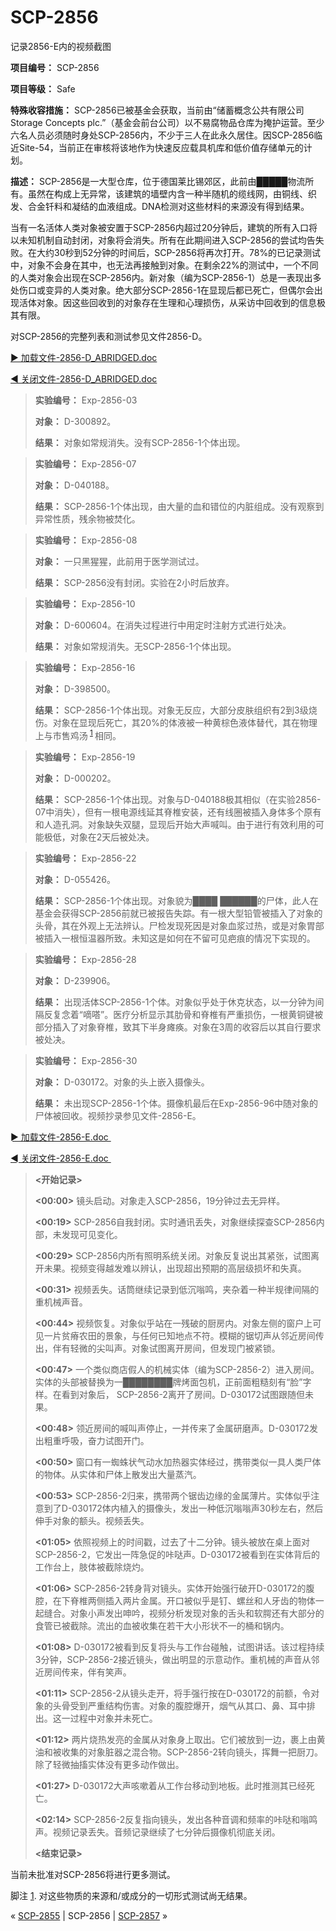 # SCP-2856
                        




记录2856-E内的视频截图



**项目编号：** SCP-2856

**项目等级：** Safe

**特殊收容措施：** SCP-2856已被基金会获取，当前由“储蓄概念公共有限公司Storage Concepts plc.”（基金会前台公司）以不易腐物品仓库为掩护运营。至少六名人员必须随时身处SCP-2856内，不少于三人在此永久居住。因SCP-2856临近Site-54，当前正在审核将该地作为快速反应载具机库和低价值存储单元的计划。

**描述：** SCP-2856是一大型仓库，位于德国莱比锡郊区，此前由█████物流所有。虽然在构成上无异常，该建筑的墙壁内含一种半随机的缆线网，由铜线、织发、合金钎料和凝结的血液组成。DNA检测对这些材料的来源没有得到结果。

当有一名活体人类对象被安置于SCP-2856内超过20分钟后，建筑的所有入口将以未知机制自动封闭，对象将会消失。所有在此期间进入SCP-2856的尝试均告失败。在大约30秒到52分钟的时间后，SCP-2856将再次打开。78%的已记录测试中，对象不会身在其中，也无法再接触到对象。在剩余22%的测试中，一个不同的人类对象会出现在SCP-2856内。新对象（编为SCP-2856-1）总是一表现出多处伤口或变异的人类对象。绝大部分SCP-2856-1在显现后都已死亡，但偶尔会出现活体对象。因这些回收到的对象存在生理和心理损伤，从采访中回收到的信息极其有限。

对SCP-2856的完整列表和测试参见文件2856-D。


<a shape='rect' class='collapsible-block-link' href='javascript:;'>&#9658;&#160;&#21152;&#36733;&#25991;&#20214;-2856-D_ABRIDGED.doc</a>

<a shape='rect' class='collapsible-block-link' href='javascript:;'>&#9668;&#160;&#20851;&#38381;&#25991;&#20214;-2856-D_ABRIDGED.doc</a>


> **实验编号：** Exp-2856-03
> 
> **对象：** D-300892。
> 
> **结果：** 对象如常规消失。没有SCP-2856-1个体出现。
> 


> **实验编号：** Exp-2856-07
> 
> **对象：** D-040188。
> 
> **结果：** SCP-2856-1个体出现，由大量的血和错位的内脏组成。没有观察到异常性质，残余物被焚化。
> 


> **实验编号：** Exp-2856-08
> 
> **对象：** 一只黑猩猩，此前用于医学测试过。
> 
> **结果：** SCP-2856没有封闭。实验在2小时后放弃。
> 


> **实验编号：** Exp-2856-10
> 
> **对象：** D-600604。在消失过程进行中用定时注射方式进行处决。
> 
> **结果：** 对象如常规消失。无SCP-2856-1个体出现。
> 


> **实验编号：** Exp-2856-16
> 
> **对象：** D-398500。
> 
> **结果：** SCP-2856-1个体出现。对象无反应，大部分皮肤组织有2到3级烧伤。对象在显现后死亡，其20%的体液被一种黄棕色液体替代，其在物理上与市售鸡汤<sup class='footnoteref'>
 <a shape='rect' class='footnoteref' id='footnoteref-1' href='javascript:;' onclick='WIKIDOT.page.utils.scrollToReference(&apos;footnote-1&apos;)'>1</a>
</sup>相同。
> 


> **实验编号：** Exp-2856-19
> 
> **对象：** D-000202。
> 
> **结果：** SCP-2856-1个体出现。对象与D-040188极其相似（在实验2856-07中消失），但有一根电源线延其脊椎安装，还有线圈被插入身体多个原有和人造孔洞。对象缺失双腿，显现后开始大声喊叫。由于进行有效利用的可能极低，对象在2天后被处决。
> 


> **实验编号：** Exp-2856-22
> 
> **对象：** D-055426。
> 
> **结果：** SCP-2856-1个体出现。对象貌为████ ██████的尸体，此人在基金会获得SCP-2856前就已被报告失踪。有一根大型铅管被插入了对象的头骨，其在外观上无法辨认。尸检发现死因是对象血浆过热，或是对象胃部被插入一根恒温器所致。未知这是如何在不留可见疤痕的情况下实现的。
> 


> **实验编号：** Exp-2856-28
> 
> **对象：** D-239906。
> 
> **结果：** 出现活体SCP-2856-1个体。对象似乎处于休克状态，以一分钟为间隔反复念着“嘀嗒”。医疗分析显示其肋骨和脊椎有严重损伤，一根黄铜键被部分插入了对象脊椎，致其下半身瘫痪。对象在3周的收容后以其自行要求被处决。
> 


> **实验编号：**  Exp-2856-30
> 
> **对象：** D-030172。对象的头上嵌入摄像头。
> 
> **结果：** 未出现SCP-2856-1个体。摄像机最后在Exp-2856-96中随对象的尸体被回收。视频抄录参见文件-2856-E。
> 





<a shape='rect' class='collapsible-block-link' href='javascript:;'>&#9658;&#160;&#21152;&#36733;&#25991;&#20214;-2856-E.doc&#160;</a>

<a shape='rect' class='collapsible-block-link' href='javascript:;'>&#9668;&#160;&#20851;&#38381;&#25991;&#20214;-2856-E.doc&#160;</a>


> **<开始记录>** 
> 
> **<00:00>**  镜头启动。对象走入SCP-2856，19分钟过去无异样。
> 
> **<00:19>**  SCP-2856自我封闭。实时通讯丢失，对象继续探查SCP-2856内部，未发现可见变化。
> 
> **<00:29>**  SCP-2856内所有照明系统关闭。对象反复说出其紧张，试图离开未果。视频变得越发难以辨认，出现超出预期的高层级损坏和失真。
> 
> **<00:31>**  视频丢失。话筒继续记录到低沉嗡鸣，夹杂着一种半规律间隔的重机械声音。
> 
> **<00:44>**  视频恢复。对象似乎站在一残破的厨房内。对象左侧的窗户上可见一片贫瘠农田的景象，与任何已知地点不符。模糊的锯切声从邻近房间传出，伴有轻微的尖叫声。对象试图离开房间，但发现门被紧锁。
> 
> **<00:47>**  一个类似商店假人的机械实体（编为SCP-2856-2）进入房间。实体的头部被替换为一████████牌烤面包机，正前面粗糙刻有“脸”字样。在看到对象后， SCP-2856-2离开了房间。D-030172试图跟随但未果。
> 
> **<00:48>**  领近房间的喊叫声停止，一并传来了金属研磨声。D-030172发出粗重呼吸，奋力试图开门。
> 
> **<00:50>**  窗口有一蜘蛛状气动水加热器实体经过，携带类似一具人类尸体的物体。从实体和尸体上散发出大量蒸汽。
> 
> **<00:53>**  SCP-2856-2归来，携带两个锯齿边缘的金属薄片。实体似乎注意到了D-030172体内植入的摄像头，发出一种低沉嗡嗡声30秒左右，然后伸手对象的额头。视频丢失。
> 
> **<01:05>**  依照视频上的时间戳，过去了十二分钟。镜头被放在桌上面对SCP-2856-2，它发出一阵急促的咔哒声。D-030172被看到在实体背后的工作台上，肢体被截除烧灼。
> 
> **<01:06>**  SCP-2856-2转身背对镜头。实体开始强行破开D-030172的腹腔，在下脊椎两侧插入两片金属。开口被似乎是钉、螺丝和人牙齿的物体一起缝合。对象小声发出呻吟，视频分析发现对象的舌头和软腭还有大部分的食管已被截除。流出的血被收集在若干大小形状不一的桶和锅内。
> 
> **<01:08>**  D-030172被看到反复将头与工作台碰触，试图讲话。该过程持续3分钟，SCP-2856-2接近镜头，做出明显的示意动作。重机械的声音从邻近房间传来，伴有笑声。
> 
> **<01:11>**  SCP-2856-2从镜头走开，将手强行按在D-030172的前额，令对象的头骨受到严重结构伤害。对象的腹腔爆开，烟气从其口、鼻、耳中排出。这一过程中对象并未死亡。
> 
> **<01:12>**  两片烧热发亮的金属从对象身上取出。它们被放到一边，裹上由黄油和被收集的对象脏器之混合物。SCP-2856-2转向镜头，挥舞一把厨刀。除了轻微抽搐实体没有更多动作做出。
> 
> **<01:27>**  D-030172大声咳嗽着从工作台移动到地板。此时推测其已经死亡。
> 
> **<02:14>**  SCP-2856-2反复指向镜头，发出各种音调和频率的咔哒和嗡鸣声。视频记录丢失。音频记录继续了七分钟后摄像机彻底关闭。
> 
> **<结束记录>** 
> 




当前未批准对SCP-2856将进行更多测试。


脚注
<a shape='rect' href='javascript:;' onclick='WIKIDOT.page.utils.scrollToReference(&apos;footnoteref-1&apos;)'>1</a>. 对这些物质的来源和/或成分的一切形式测试尚无结果。



« [SCP-2855](/scp-2855) | SCP-2856 | [SCP-2857](/scp-2857) »





                    